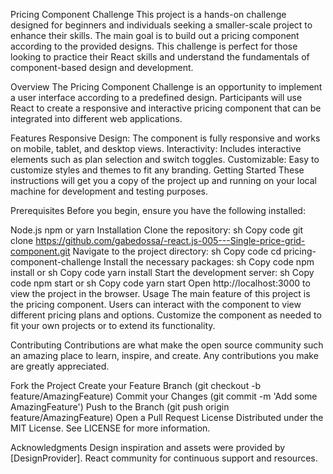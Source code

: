 Pricing Component Challenge
This project is a hands-on challenge designed for beginners and individuals seeking a smaller-scale project to enhance their skills. The main goal is to build out a pricing component according to the provided designs. This challenge is perfect for those looking to practice their React skills and understand the fundamentals of component-based design and development.

Overview
The Pricing Component Challenge is an opportunity to implement a user interface according to a predefined design. Participants will use React to create a responsive and interactive pricing component that can be integrated into different web applications.

Features
Responsive Design: The component is fully responsive and works on mobile, tablet, and desktop views.
Interactivity: Includes interactive elements such as plan selection and switch toggles.
Customizable: Easy to customize styles and themes to fit any branding.
Getting Started
These instructions will get you a copy of the project up and running on your local machine for development and testing purposes.

Prerequisites
Before you begin, ensure you have the following installed:

Node.js
npm or yarn
Installation
Clone the repository:
sh
Copy code
git clone https://github.com/gabedossa/-react.js-005---Single-price-grid-component.git
Navigate to the project directory:
sh
Copy code
cd pricing-component-challenge
Install the necessary packages:
sh
Copy code
npm install
or
sh
Copy code
yarn install
Start the development server:
sh
Copy code
npm start
or
sh
Copy code
yarn start
Open http://localhost:3000 to view the project in the browser.
Usage
The main feature of this project is the pricing component. Users can interact with the component to view different pricing plans and options. Customize the component as needed to fit your own projects or to extend its functionality.

Contributing
Contributions are what make the open source community such an amazing place to learn, inspire, and create. Any contributions you make are greatly appreciated.

Fork the Project
Create your Feature Branch (git checkout -b feature/AmazingFeature)
Commit your Changes (git commit -m 'Add some AmazingFeature')
Push to the Branch (git push origin feature/AmazingFeature)
Open a Pull Request
License
Distributed under the MIT License. See LICENSE for more information.

Acknowledgments
Design inspiration and assets were provided by [DesignProvider].
React community for continuous support and resources.
